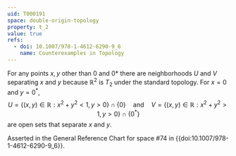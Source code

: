 ```yaml
---
uid: T000191
space: double-origin-topology
property: t_2
value: true
refs:
  - doi: 10.1007/978-1-4612-6290-9_6
    name: Counterexamples in Topology
---
```

For any points $x , y$ other than 0 and 0* there are neighborhoods $U$ and $V$ separating $x$ and $y$ because $\mathbb R^2$ is $T_2$ under the standard topology.  For $x = 0$ and $y = 0^*$,
$$
U = \{ (x, y) \in \mathbb R : x^2 + y^2 < 1, y > 0 \} \cap \{ 0 \} \quad \text{and} \quad V = \{ ( x,  y) \in \mathbb R : x^2 + y^2 > 1, y > 0 \} \cap \{ 0^* \}
$$
are open sets that separate $x$ and $y$.

Asserted in the General Reference Chart for space #74 in
{{doi:10.1007/978-1-4612-6290-9_6}}.
